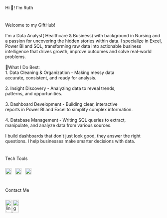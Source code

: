 <p align="left">Hi 👋! I'm Ruth</p>

#

###

<p align="left">Welcome to my GiftHub!<br><br>I'm a Data Analyst( Healthcare & Business) with background in Nursing and a passion for uncovering the hidden stories within data. I specialize in Excel, Power BI and SQL, transforming raw data into actionable business intelligence that drives growth, improve outcomes and solve real-world problems. <br><br>🔎What I Do Best:<br>1. Data Cleaning & Organization - Making messy data<br>accurate, consistent, and ready for analysis.<br><br>2. Insight Discovery - Analyzing data to reveal trends,<br>patterns, and opportunities.<br><br>3. Dashboard Development - Building clear, interactive<br>reports in Power BI and Excel to simplify complex information.<br><br>4. Database Management - Writing SQL queries to extract,<br>manipulate, and analyze data from various sources.<br><br>I build dashboards that don't just look good, they answer the right questions. I help businesses make smarter decisions with data.</p>

###
#

<p align="left">Tech Tools</p>

###

<div align="left">
  <img src="https://img.icons8.com/?size=100&id=117561&format=png&color=000000" height="20" alt="Excel logo" style="margin-right: 8px;" />
<img src="https://img.icons8.com/?size=100&id=Ny0t2MYrJ70p&format=png&color=000000" height="20" alt="Power BI logo" style="margin-right: 8px;" />
<img src="https://cdn.jsdelivr.net/gh/devicons/devicon/icons/mysql/mysql-original.svg" height="20" alt="MySQL logo" />
</div>

#

###


<p align="left">Contact Me</p>


###

<div align="left">
  <a href="www.linkedin.com/in/iheosonyeruth" target="_blank">
    <img src="https://raw.githubusercontent.com/maurodesouza/profile-readme-generator/master/src/assets/icons/social/linkedin/default.svg" width="20" height="40" alt="linkedin logo"  />
  </a>
  <a href="iheosonyeruth@gmail.com" target="_blank">
    <img src="https://raw.githubusercontent.com/maurodesouza/profile-readme-generator/master/src/assets/icons/social/gmail/default.svg" width="20" height="40" alt="gmail logo"  />
  </a>
</div>

#
###
